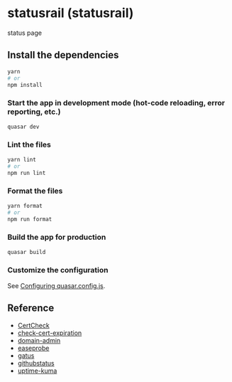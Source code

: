 # statusrail (statusrail)

status page

## Install the dependencies
```bash
yarn
# or
npm install
```

### Start the app in development mode (hot-code reloading, error reporting, etc.)
```bash
quasar dev
```


### Lint the files
```bash
yarn lint
# or
npm run lint
```


### Format the files
```bash
yarn format
# or
npm run format
```



### Build the app for production
```bash
quasar build
```

### Customize the configuration
See [Configuring quasar.config.js](https://v2.quasar.dev/quasar-cli-vite/quasar-config-js).

## Reference

- [CertCheck](https://github.com/iHongRen/CertCheck)
- [check-cert-expiration](https://github.com/tcort/check-cert-expiration)
- [domain-admin](https://github.com/mouday/domain-admin)
- [easeprobe](https://github.com/megaease/easeprobe)
- [gatus](https://github.com/TwiN/gatus)
- [githubstatus](https://www.githubstatus.com/)
- [uptime-kuma](https://github.com/louislam/uptime-kuma)
